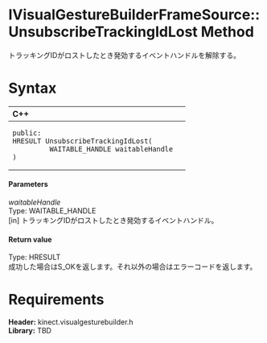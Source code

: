 IVisualGestureBuilderFrameSource::UnsubscribeTrackingIdLost Method  
==================================================================  

トラッキングIDがロストしたとき発効するイベントハンドルを解除する。 <span id="syntaxSection"></span>

Syntax  
======  

<table>
<colgroup>
<col width="100%" />
</colgroup>
<thead>
<tr class="header">
<th align="left">C++</th>
</tr>
</thead>
<tbody>
<tr class="odd">
<td align="left"><pre><code>public:  
HRESULT UnsubscribeTrackingIdLost(  
         WAITABLE_HANDLE waitableHandle  
)</code></pre></td>
</tr>
</tbody>
</table>

<span id="ID4EG"></span>
#### Parameters  

*waitableHandle*    
Type: WAITABLE\_HANDLE  
[in] トラッキングIDがロストしたとき発効するイベントハンドル。  

<span id="ID4EP"></span>
#### Return value  

Type: HRESULT  
成功した場合はS\_OKを返します。それ以外の場合はエラーコードを返します。  

<span id="requirements"></span>

Requirements  
============  

**Header:** kinect.visualgesturebuilder.h  
**Library:** TBD  



<!--Please do not edit the data in the comment block below.-->
<!--
TOCTitle : UnsubscribeTrackingIdLost Method
RLTitle : IVisualGestureBuilderFrameSource::UnsubscribeTrackingIdLost Method
KeywordK : UnsubscribeTrackingIdLost method
KeywordK : IVisualGestureBuilderFrameSource::UnsubscribeTrackingIdLost method
KeywordF : IVisualGestureBuilderFrameSource::UnsubscribeTrackingIdLost
KeywordF : UnsubscribeTrackingIdLost
KeywordF : Microsoft.Kinect.visualgesturebuilder.IVisualGestureBuilderFrameSource.UnsubscribeTrackingIdLost(WAITABLE_HANDLE)
KeywordA : M:Microsoft.Kinect.visualgesturebuilder.IVisualGestureBuilderFrameSource.UnsubscribeTrackingIdLost(WAITABLE_HANDLE)
AssetID : M:Microsoft.Kinect.visualgesturebuilder.IVisualGestureBuilderFrameSource.UnsubscribeTrackingIdLost(WAITABLE_HANDLE)
Locale : en-us
CommunityContent : 1
APIType : Managed
APILocation : 
APIName : Microsoft.Kinect.visualgesturebuilder.IVisualGestureBuilderFrameSource::UnsubscribeTrackingIdLost
TargetOS : Windows
TopicType : kbSyntax
DevLang : C++
DocSet : K4Wv2
ProjType : K4Wv2Proj
Technology : Kinect for Windows
Product : Kinect for Windows SDK v2
productversion : 20
-->
